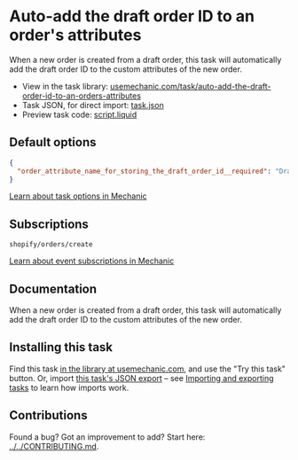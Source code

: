 # Auto-add the draft order ID to an order's attributes

When a new order is created from a draft order, this task will automatically add the draft order ID to the custom attributes of the new order.

* View in the task library: [usemechanic.com/task/auto-add-the-draft-order-id-to-an-orders-attributes](https://usemechanic.com/task/auto-add-the-draft-order-id-to-an-orders-attributes)
* Task JSON, for direct import: [task.json](../../tasks/auto-add-the-draft-order-id-to-an-orders-attributes.json)
* Preview task code: [script.liquid](./script.liquid)

## Default options

```json
{
  "order_attribute_name_for_storing_the_draft_order_id__required": "Draft order ID"
}
```

[Learn about task options in Mechanic](https://docs.usemechanic.com/article/471-task-options)

## Subscriptions

```liquid
shopify/orders/create
```

[Learn about event subscriptions in Mechanic](https://docs.usemechanic.com/article/408-subscriptions)

## Documentation

When a new order is created from a draft order, this task will automatically add the draft order ID to the custom attributes of the new order.

## Installing this task

Find this task [in the library at usemechanic.com](https://usemechanic.com/task/auto-add-the-draft-order-id-to-an-orders-attributes), and use the "Try this task" button. Or, import [this task's JSON export](../../tasks/auto-add-the-draft-order-id-to-an-orders-attributes.json) – see [Importing and exporting tasks](https://docs.usemechanic.com/article/505-importing-and-exporting-tasks) to learn how imports work.

## Contributions

Found a bug? Got an improvement to add? Start here: [../../CONTRIBUTING.md](../../CONTRIBUTING.md).
